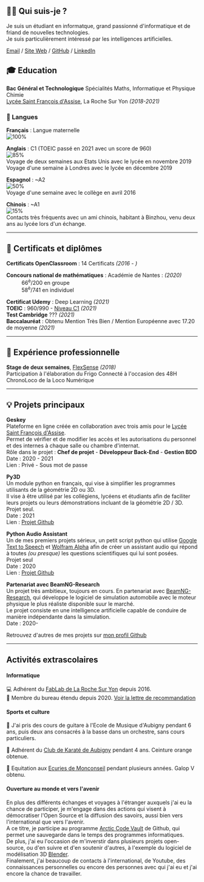 ## 👨‍💻 Qui suis-je ?

Je suis un étudiant en informatque, grand passionné d'informatique et de friand de nouvelles technologies.<br>
Je suis particulièrement intéressé par les intelligences artificielles.

[Email](mailto:aubin.sionville@stfrancoislaroche.fr) / [Site Web](http://asionville.github.io) / [GitHub](https://github.com/ASionville) / [LinkedIn](https://fr.linkedin.com/in/aubin-sionville-a02bb119b)

## 🎓 Education

**Bac Général et Technologique** Spécialités Maths, Informatique et Physique Chimie <br>
[Lycée Saint François d'Assise](www.saintfrancoislaroche.fr), La Roche Sur Yon  *(2018-2021)*

### 💬 Langues

**Français** : Langue maternelle<br>
![100%](https://progress-bar.dev/100)<br>

**Anglais**  : C1 (TOEIC passé en 2021 avec un score de 960)<br>
![85%](https://progress-bar.dev/85)<br>
Voyage de deux semaines aux Etats Unis avec le lycée en novembre 2019<br>
Voyage d'une semaine à Londres avec le lycée en décembre 2019<br>

**Espagnol** : ~A2<br>
![50%](https://progress-bar.dev/50)<br>
Voyage d'une semaine avec le collège en avril 2016<br>

**Chinois**  : ~A1<br>
![15%](https://progress-bar.dev/15)<br>
Contacts très fréquents avec un ami chinois, habitant à Binzhou, venu deux ans au lycée lors d'un échange.<br>

---


## 📜 Certificats et diplômes

**Certificats OpenClassroom** : 14 Certificats *(2016 - )*<br>
<dl>
   <dt><b>Concours national de mathématiques</b> : Académie de Nantes : <em>(2020)</em></dt>
   <dd>66<sup>è</sup>/200 en groupe</dd><dd>58<sup>è</sup>/741 en individuel</dd>
</dl>

**Certificat Udemy** : Deep Learning *(2021)*<br>
**TOEIC** : 960/990 - [Niveau C1](https://www.efset.org/fr/cefr/c1/)  *(2021)*<br>
**Test Cambridge** ??? *(2021)*<br>
**Baccalauréat** : Obtenu Mention Très Bien / Mention Européenne avec 17.20 de moyenne *(2021)*

---


## 💼 Expérience professionnelle

**Stage de deux semaines**, [FlexSense](http://www.flex-sense.com/) *(2018)*<br>
Participation à l'élaboration du Frigo Connecté à l'occasion des 48H ChronoLoco de la Loco Numérique

---

## 💡 Projets principaux

**Geskey**<br>
Plateforme en ligne créée en collaboration avec trois amis pour le [Lycée Saint François d'Assise](www.saintfrancoislaroche.fr).<br>
Permet de vérifier et de modifier les accès et les autorisations du personnel et des internes à chaque salle ou chambre d'internat.<br>
Rôle dans le projet : **Chef de projet** - **Développeur Back-End** - **Gestion BDD**<br>
Date : 2020 - 2021<br>
Lien : Privé - Sous mot de passe

**Py3D**<br>
Un module python en français, qui vise à simplifier les programmes utilisants de la géométrie 2D ou 3D.<br>
Il vise à être utilisé par les collégiens, lycéens et étudiants afin de faciliter leurs projets ou leurs démonstrations incluant de la géométrie 2D / 3D.<br>
Projet seul.<br>
Date : 2021<br>
Lien : [Projet Github](https://github.com/ASionville/py3d)

**Python Audio Assistant**<br>
Un de mes premiers projets sérieux, un petit script python qui utilise [Google Text to Speech](https://github.com/pndurette/gTTS) et [Wolfram Alpha](https://www.wolframalpha.com/) afin de créer un assistant audio qui répond à toutes *(ou presque)* les questions scientifiques qui lui sont posées.<br>
Projet seul<br>
Date : 2020<br>
Lien : [Projet Github](https://github.com/ASionville/Python-Audio-Assistant)


**Partenariat avec BeamNG-Research**<br>
Un projet très ambitieux, toujours en cours. En partenariat avec [BeamNG-Research](https://beamng.gmbh/research/), qui développe le logiciel de simulation automobile avec le moteur physique le plus réaliste disponible suur le marché.<br>
Le projet consiste en une intelligence artificielle capable de conduire de manière indépendante dans la simulation.<br>
Date : 2020-


Retrouvez d'autres de mes projets sur [mon profil Github](https://github.com/ASionville)


---


## Activités extrascolaires

#### Informatique

💻 Adhérent du [FabLab de La Roche Sur Yon](https://www.lab-ouest.org/tiki-index.php) depuis 2016.<br>
💼 Membre du bureau étendu depuis 2020. [Voir la lettre de recommandation](#)

#### Sports et culture

🎸 J'ai pris des cours de guitare à l'Ecole de Musique d'Aubigny pendant 6 ans, puis deux ans consacrés à la basse dans un orchestre, sans cours particuliers.

🥋 Adhérent du [Club de Karaté de Aubigny](https://karateclub-aubinois.fr/) pendant 4 ans. Ceinture orange obtenue.

🏇 Equitation aux [Ecuries de Monconseil](http://www.lesecuriesdemonconseil.com/) pendant plusieurs années. Galop V obtenu.

#### Ouverture au monde et vers l'avenir

En plus des différents échanges et voyages à l'étranger auxquels j'ai eu la chance de participer, je m'engage dans des actions qui visent à démocratiser l'Open Source et la diffusion des savoirs, aussi bien vers l'international que vers l'avenir.<br>
A ce titre, je participe au programme [Arctic Code Vault](https://archiveprogram.github.com/arctic-vault/) de Github, qui permet une sauvegarde dans le temps des programmes informatiques.<br>
De plus, j'ai eu l'occasion de m'inverstir dans plusieurs projets open-source, ou d'en suivre et d'en soutenir d'autres, à l'exemple du logiciel de modélisation 3D [Blender](https://www.blender.org/).<br>
Finalement, j'ai beaucoup de contacts à l'international, de Youtube, des connaissances personnelles ou encore des personnes avec qui j'ai eu et j'ai encore la chance de travailler.
